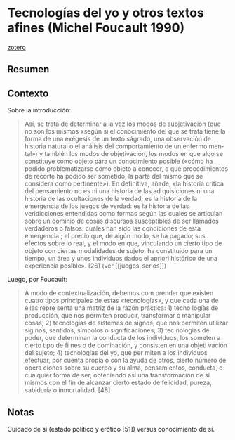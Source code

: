 # Tecnologías del yo y otros textos afines (Michel Foucault 1990)
[zotero](zotero://select/items/@foucault1990)

## Resumen


## Contexto

Sobre la introducción:

> Así, se trata de determinar a la vez los modos de subjetivación (que no son los mismos «según si el conocimiento del que se trata tiene la forma de una exégesis de un texto ságrado, una observación de historia natural o el aná­lisis del comportamiento de un enfermo men­tal») y también los modos de objetivación, los modos en que algo se constituye como objeto para un conocimiento posible («cómo ha podido problematizarse como objeto a conocer, a qué pro­cedimientos de recorte ha podido ser sometido, la parte del mismo que se considera como perti­nente»). En definitiva, añade, «la historia crítica del pensamiento no es ni una historia de las ad­ quisiciones ni una historia de las ocultaciones de la verdad; es la historia de la emergencia de los juegos de verdad: es la historia de las veridicciones entendidas como formas según las cuales se articulan sobre un dominio de cosas discursos susceptibles de ser llamados verdaderos o falsos: cuáles han sido las condiciones de esta emergen­cia ; el precio que, de algún modo, se ha pagado; sus efectos sobre lo real, y el modo en que, vinculando un cierto tipo de objeto con ciertas moda­lidades de sujeto, ha constituido para un tiempo, un área y unos individuos dados el apriori histó­rico de una experiencia posible». [26] (ver [[juegos-serios]])


Luego, por Foucault:

>A modo de contextualización, debemos com­ prender que existen cuatro tipos principales de  estas «tecnologías», y que cada una de ellas repre­ senta una matriz de la razón práctica: 1) tecno­ logías de producción, que nos permiten producir,  transformar o manipular cosas; 2) tecnologías de  sistemas de signos, que nos permiten utilizar sig­ nos, sentidos, símbolos o significaciones; 3) tec­ nologías de poder, que determinan la conducta  de los individuos, los someten a cierto tipo de fi­ nes o de dominación, y consisten en una objeti­ vación del sujeto; 4) tecnologías del yo, que per­ miten a los individuos efectuar, por cuenta propia  o con la ayuda de otros, cierto número de opera­ ciones sobre su cuerpo y su alma, pensamientos,  conducta, o cualquier forma de ser, obteniendo  así una transformación de sí mismos con el fin  de alcanzar cierto estado de felicidad, pureza,  sabiduría o inmortalidad. [48]

## Notas
<!--El libro se estructura en-->

<!--Estructura conceptual:-->
 Cuidado de sí (estado político y erótico [51]) versus conocimiento de sí.

<!--Argumentos generales:-->
